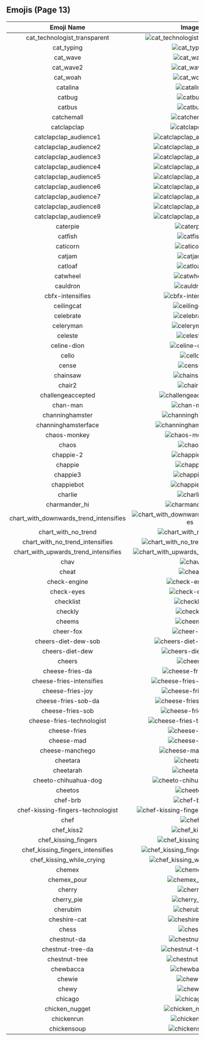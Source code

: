 
  ## Emojis (Page 13)
  |Emoji Name|Image|
  | :-: | :-: |
  |cat_technologist_transparent| ![cat_technologist_transparent](/output/cat_technologist_transparent.png)|
  |cat_typing| ![cat_typing](/output/cat_typing.gif)|
  |cat_wave| ![cat_wave](/output/cat_wave.png)|
  |cat_wave2| ![cat_wave2](/output/cat_wave2.png)|
  |cat_woah| ![cat_woah](/output/cat_woah.png)|
  |catalina| ![catalina](/output/catalina.png)|
  |catbug| ![catbug](/output/catbug.gif)|
  |catbus| ![catbus](/output/catbus.png)|
  |catchemall| ![catchemall](/output/catchemall.png)|
  |catclapclap| ![catclapclap](/output/catclapclap.gif)|
  |catclapclap_audience1| ![catclapclap_audience1](/output/catclapclap_audience1.gif)|
  |catclapclap_audience2| ![catclapclap_audience2](/output/catclapclap_audience2.gif)|
  |catclapclap_audience3| ![catclapclap_audience3](/output/catclapclap_audience3.gif)|
  |catclapclap_audience4| ![catclapclap_audience4](/output/catclapclap_audience4.gif)|
  |catclapclap_audience5| ![catclapclap_audience5](/output/catclapclap_audience5.gif)|
  |catclapclap_audience6| ![catclapclap_audience6](/output/catclapclap_audience6.gif)|
  |catclapclap_audience7| ![catclapclap_audience7](/output/catclapclap_audience7.gif)|
  |catclapclap_audience8| ![catclapclap_audience8](/output/catclapclap_audience8.gif)|
  |catclapclap_audience9| ![catclapclap_audience9](/output/catclapclap_audience9.gif)|
  |caterpie| ![caterpie](/output/caterpie.gif)|
  |catfish| ![catfish](/output/catfish.jpg)|
  |caticorn| ![caticorn](/output/caticorn.png)|
  |catjam| ![catjam](/output/catjam.gif)|
  |catloaf| ![catloaf](/output/catloaf.gif)|
  |catwheel| ![catwheel](/output/catwheel.png)|
  |cauldron| ![cauldron](/output/cauldron.gif)|
  |cbfx-intensifies| ![cbfx-intensifies](/output/cbfx-intensifies.gif)|
  |ceilingcat| ![ceilingcat](/output/ceilingcat.png)|
  |celebrate| ![celebrate](/output/celebrate.gif)|
  |celeryman| ![celeryman](/output/celeryman.gif)|
  |celeste| ![celeste](/output/celeste.png)|
  |celine-dion| ![celine-dion](/output/celine-dion.png)|
  |cello| ![cello](/output/cello.jpg)|
  |cense| ![cense](/output/cense.jpg)|
  |chainsaw| ![chainsaw](/output/chainsaw.png)|
  |chair2| ![chair2](/output/chair2.png)|
  |challengeaccepted| ![challengeaccepted](/output/challengeaccepted.png)|
  |chan-man| ![chan-man](/output/chan-man.png)|
  |channinghamster| ![channinghamster](/output/channinghamster.png)|
  |channinghamsterface| ![channinghamsterface](/output/channinghamsterface.png)|
  |chaos-monkey| ![chaos-monkey](/output/chaos-monkey.png)|
  |chaos| ![chaos](/output/chaos.png)|
  |chappie-2| ![chappie-2](/output/chappie-2.gif)|
  |chappie| ![chappie](/output/chappie.png)|
  |chappie3| ![chappie3](/output/chappie3.gif)|
  |chappiebot| ![chappiebot](/output/chappiebot.gif)|
  |charlie| ![charlie](/output/charlie.png)|
  |charmander_hi| ![charmander_hi](/output/charmander_hi.png)|
  |chart_with_downwards_trend_intensifies| ![chart_with_downwards_trend_intensifies](/output/chart_with_downwards_trend_intensifies.gif)|
  |chart_with_no_trend| ![chart_with_no_trend](/output/chart_with_no_trend.png)|
  |chart_with_no_trend_intensifies| ![chart_with_no_trend_intensifies](/output/chart_with_no_trend_intensifies.gif)|
  |chart_with_upwards_trend_intensifies| ![chart_with_upwards_trend_intensifies](/output/chart_with_upwards_trend_intensifies.gif)|
  |chav| ![chav](/output/chav.png)|
  |cheat| ![cheat](/output/cheat.png)|
  |check-engine| ![check-engine](/output/check-engine.png)|
  |check-eyes| ![check-eyes](/output/check-eyes.png)|
  |checklist| ![checklist](/output/checklist.png)|
  |checkly| ![checkly](/output/checkly.png)|
  |cheems| ![cheems](/output/cheems.png)|
  |cheer-fox| ![cheer-fox](/output/cheer-fox.gif)|
  |cheers-diet-dew-sob| ![cheers-diet-dew-sob](/output/cheers-diet-dew-sob.png)|
  |cheers-diet-dew| ![cheers-diet-dew](/output/cheers-diet-dew.png)|
  |cheers| ![cheers](/output/cheers.png)|
  |cheese-fries-da| ![cheese-fries-da](/output/cheese-fries-da.png)|
  |cheese-fries-intensifies| ![cheese-fries-intensifies](/output/cheese-fries-intensifies.gif)|
  |cheese-fries-joy| ![cheese-fries-joy](/output/cheese-fries-joy.png)|
  |cheese-fries-sob-da| ![cheese-fries-sob-da](/output/cheese-fries-sob-da.png)|
  |cheese-fries-sob| ![cheese-fries-sob](/output/cheese-fries-sob.png)|
  |cheese-fries-technologist| ![cheese-fries-technologist](/output/cheese-fries-technologist.png)|
  |cheese-fries| ![cheese-fries](/output/cheese-fries.png)|
  |cheese-mad| ![cheese-mad](/output/cheese-mad.png)|
  |cheese-manchego| ![cheese-manchego](/output/cheese-manchego.png)|
  |cheetara| ![cheetara](/output/cheetara.png)|
  |cheetarah| ![cheetarah](/output/cheetarah.png)|
  |cheeto-chihuahua-dog| ![cheeto-chihuahua-dog](/output/cheeto-chihuahua-dog.png)|
  |cheetos| ![cheetos](/output/cheetos.jpg)|
  |chef-brb| ![chef-brb](/output/chef-brb.png)|
  |chef-kissing-fingers-technologist| ![chef-kissing-fingers-technologist](/output/chef-kissing-fingers-technologist.png)|
  |chef| ![chef](/output/chef.png)|
  |chef_kiss2| ![chef_kiss2](/output/chef_kiss2.gif)|
  |chef_kissing_fingers| ![chef_kissing_fingers](/output/chef_kissing_fingers.png)|
  |chef_kissing_fingers_intensifies| ![chef_kissing_fingers_intensifies](/output/chef_kissing_fingers_intensifies.gif)|
  |chef_kissing_while_crying| ![chef_kissing_while_crying](/output/chef_kissing_while_crying.png)|
  |chemex| ![chemex](/output/chemex.png)|
  |chemex_pour| ![chemex_pour](/output/chemex_pour.gif)|
  |cherry| ![cherry](/output/cherry.png)|
  |cherry_pie| ![cherry_pie](/output/cherry_pie.png)|
  |cherubim| ![cherubim](/output/cherubim.png)|
  |cheshire-cat| ![cheshire-cat](/output/cheshire-cat.jpg)|
  |chess| ![chess](/output/chess.png)|
  |chestnut-da| ![chestnut-da](/output/chestnut-da.png)|
  |chestnut-tree-da| ![chestnut-tree-da](/output/chestnut-tree-da.png)|
  |chestnut-tree| ![chestnut-tree](/output/chestnut-tree.png)|
  |chewbacca| ![chewbacca](/output/chewbacca.png)|
  |chewie| ![chewie](/output/chewie.png)|
  |chewy| ![chewy](/output/chewy.png)|
  |chicago| ![chicago](/output/chicago.png)|
  |chicken_nugget| ![chicken_nugget](/output/chicken_nugget.png)|
  |chickenrun| ![chickenrun](/output/chickenrun.png)|
  |chickensoup| ![chickensoup](/output/chickensoup.jpg)|
  